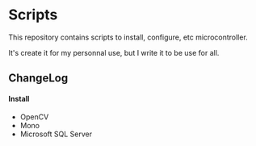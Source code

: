 # Scripts
This repository contains scripts to install, configure, etc microcontroller.

It's create it for my personnal use, but I write it to be use for all.

## ChangeLog

#### Install
- OpenCV
- Mono
- Microsoft SQL Server

